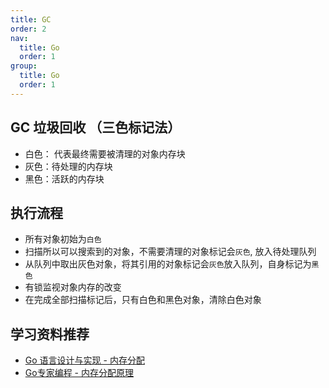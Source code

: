 ```yaml
---
title: GC
order: 2
nav:
  title: Go
  order: 1
group:
  title: Go
  order: 1
---
```


## GC 垃圾回收 （三色标记法）

- 白色： 代表最终需要被清理的对象内存块
- 灰色：待处理的内存块
- 黑色：活跃的内存块


## 执行流程

- 所有对象初始为`白色`
- 扫描所以可以搜索到的对象，不需要清理的对象标记会`灰色`, 放入待处理队列
- 从队列中取出灰色对象，将其引用的对象标记会`灰色`放入队列，自身标记为`黑色`
- 有锁监视对象内存的改变
- 在完成全部扫描标记后，只有白色和黑色对象，清除白色对象

## 学习资料推荐

- [Go 语言设计与实现 - 内存分配](https://draveness.me/golang/docs/part3-runtime/ch07-memory/golang-memory-allocator/)
- [Go专家编程 - 内存分配原理](https://books.studygolang.com/GoExpertProgramming/chapter04/4.1-memory_alloc.html)